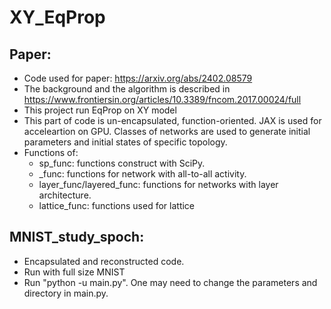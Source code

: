 # XY_EqProp
## Paper:
  - Code used for paper: https://arxiv.org/abs/2402.08579
  - The background and the algorithm is described in https://www.frontiersin.org/articles/10.3389/fncom.2017.00024/full
  - This project run EqProp on XY model
  - This part of code is un-encapsulated, function-oriented. JAX is used for acceleartion on GPU.
  Classes of networks are used to generate initial parameters and initial states of specific topology. 
  - Functions of:
    - sp_func: functions construct with SciPy.
    - _func: functions for network with all-to-all activity.
    - layer_func/layered_func: functions for networks with layer architecture.
    - lattice_func: functions used for lattice
   
## MNIST_study_spoch:
  -  Encapsulated and reconstructed code.
  -  Run with full size MNIST
  -  Run "python -u main.py". One may need to change the parameters and directory in main.py. 
